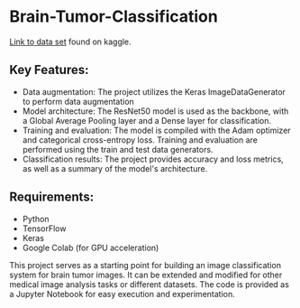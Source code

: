 # Brain-Tumor-Classification

[Link to data set](https://www.kaggle.com/datasets/sartajbhuvaji/brain-tumor-classification-mri?resource=download) found on kaggle.

## Key Features:
- Data augmentation: The project utilizes the Keras ImageDataGenerator to perform data augmentation
- Model architecture: The ResNet50 model is used as the backbone, with a Global Average Pooling layer and a Dense layer for classification.
- Training and evaluation: The model is compiled with the Adam optimizer and categorical cross-entropy loss. Training and evaluation are performed using the train and test data generators.
- Classification results: The project provides accuracy and loss metrics, as well as a summary of the model's architecture.

## Requirements:
- Python
- TensorFlow
- Keras
- Google Colab (for GPU acceleration)

This project serves as a starting point for building an image classification system for brain tumor images. It can be extended and modified for other medical image analysis tasks or different datasets. The code is provided as a Jupyter Notebook for easy execution and experimentation.



